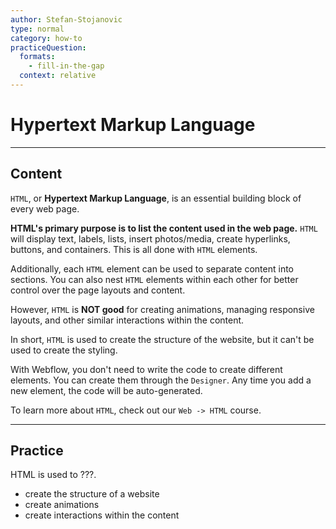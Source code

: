 ```yaml
---
author: Stefan-Stojanovic
type: normal
category: how-to
practiceQuestion:
  formats:
    - fill-in-the-gap
  context: relative
---
```


# Hypertext Markup Language


---

## Content

`HTML`, or **Hypertext Markup Language**, is an essential building block of every web page.

**HTML's primary purpose is to list the content used in the web page.** `HTML` will display text, labels, lists, insert photos/media, create hyperlinks, buttons, and containers. This is all done with `HTML` elements. 

Additionally, each `HTML` element can be used to separate content into sections. You can also nest `HTML` elements within each other for better control over the page layouts and content.

However, `HTML` is **NOT good** for creating animations, managing responsive layouts, and other similar interactions within the content.

In short, `HTML` is used to create the structure of the website, but it can't be used to create the styling. 

With Webflow, you don't need to write the code to create different elements. You can create them through the `Designer`. Any time you add a new element, the code will be auto-generated.

To learn more about `HTML`, check out our `Web -> HTML` course.


---

## Practice

HTML is used to ???.

- create the structure of a website
- create animations
- create interactions within the content
